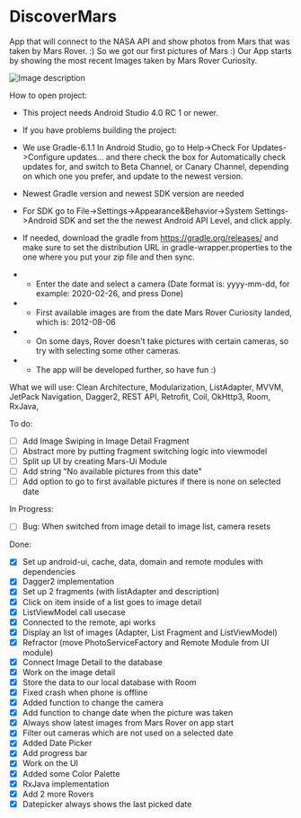 # DiscoverMars

App that will connect to the NASA API and show photos from Mars that was taken by Mars Rover. :)
So we got our first pictures of Mars :)
Our App starts by showing the most recent Images taken by Mars Rover Curiosity.

![Image description](https://image.futurezone.at/images/cfs_landscape_616w_347h/3876098/pia23378.jpg)

How to open project:
- This project needs Android Studio  4.0 RC 1 or newer.
- If you have problems building the project:
- We use Gradle-6.1.1
In Android Studio, go to Help->Check For Updates->Configure updates... and there check
the box for Automatically check updates for, and switch to Beta Channel, or
Canary Channel, depending on which one you prefer, and update to the newest version.
- Newest Gradle version and newest SDK version are needed
- For SDK go to File->Settings->Appearance&Behavior->System Settings->Android SDK and set the the newest Android API Level, 
and click apply.
- If needed, download the gradle from https://gradle.org/releases/ 
and make sure to set the distribution URL in gradle-wrapper.properties to the one where you put your zip file and then sync.

- - Enter the date and select a camera (Date format is: yyyy-mm-dd, for example: 2020-02-26, and press Done) 
- - First available images are from the date Mars Rover Curiosity landed, which is: 2012-08-06
- - On some days, Rover doesn't take pictures with certain cameras, so try with selecting some other cameras.
- - The app will be developed further, so have fun :)

What we will use:
Clean Architecture,
Modularization,
ListAdapter,
MVVM,
JetPack Navigation,
Dagger2,
REST API,
Retrofit,
Coil,
OkHttp3,
Room,
RxJava,


To do:
- [ ] Add Image Swiping in Image Detail Fragment
- [ ] Abstract more by putting fragment switching logic into viewmodel
- [ ] Split up UI by creating Mars-Ui Module
- [ ] Add string "No available pictures from this date"
- [ ] Add option to go to first available pictures if there is none on selected date

In Progress:
- [ ] Bug: When switched from image detail to image list, camera resets

Done:
- [x] Set up android-ui, cache, data, domain and remote modules with dependencies
- [x] Dagger2 implementation
- [x] Set up 2 fragments (with listAdapter and description)
- [x] Click on item inside of a list goes to image detail
- [x] ListViewModel call usecase
- [x] Connected to the remote, api works
- [x] Display an list of images (Adapter, List Fragment and ListViewModel)
- [x] Refractor (move PhotoServiceFactory and Remote Module from UI module)
- [x] Connect Image Detail to the database
- [x] Work on the image detail
- [x] Store the data to our local database with Room
- [x] Fixed crash when phone is offline
- [x] Added function to change the camera
- [x] Add function to change date when the picture was taken
- [x] Always show latest images from Mars Rover on app start
- [x] Filter out cameras which are not used on a selected date
- [x] Added Date Picker
- [x] Add progress bar
- [x] Work on the UI
- [x] Added some Color Palette
- [x] RxJava implementation
- [x] Add 2 more Rovers
- [x] Datepicker always shows the last picked date
